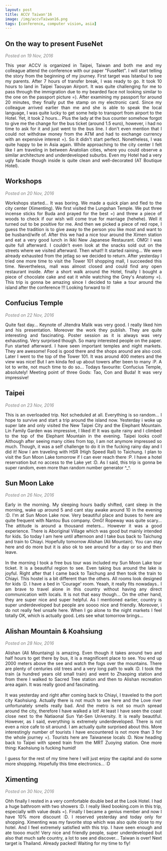 ```yaml
---
layout: post
title: ACCV Taiwan'16
image: /img/accvTaiwan16.png
tags: [conference, computer vision, asia]
---
```


<h2>On the way to present FuseNet</h2>
<font color="#808080">
<em>Posted on 19 Nov, 2016</em>
</font>
<p align="justify">
This year ACCV is organized in Taipei, Taiwan and both me and my colleague attend the conference with our paper "FuseNet". I will start telling the story from the beginning of my journey. First target was Istanbul to see my parents. After 7 hours of transfer break, I was ready to go. It took 10 hours to land in Taipei Taouyan Airport. It was quite challenging for me to pass through the immigration due to my bearded face not looking similar to the one on the passport picture =). After examining my passport for around 20 minutes, they finally put the stamp on my electronic card. Since my colleague arrived earlier than me and she is able to speak the local language, I was quite lucky to get some help to transport from airport to the Hotel. Yet, it took 2 hours... Plus the lady at the bus counter somehow forgot to give me the change for the bus ticket (around 1.5 euro), however,  i had no time to ask for it and just went to the bus line. I don't even mention that I could not withdraw money from the ATM and had to exchange currency with an expensive interest =). So it didn't start perfect. Nonetheless, I was quite happy to be in Asia again. While approaching to the city center I felt like I am traveling in between Anatolian cities, where you could observe a similar architecture and underdeveloped suburbs. Even my Hotel had a very ugly facade though inside is quite clean and well-decorated (AT Boutique Hotel).
</p>

<h2>Workshops</h2>
<font color="#808080">
<em>Posted on 20 Nov, 2016</em>
</font>
<p align="justify">
Workshops started... It was boring. We made a quick plan and fled to the city center (Ximenting). We first visited the Lungshan Temple. We put three incense sticks for Buda and prayed for the best =) and threw a piece of woods to check if our wish will come true for marriage (hehehe). Well it turned out to be positive for me. And then we picked a piece of red rope, I guess the tradition is to give away to the person you like most and want to be husband/wife of. After this we had a nice tour around the Ximen station and eat a very good lunch in Ikki New Japanese Restaurant. OMG! I was quite full afterward. I couldn't even look at the snacks sold out on the streets where we visited afterward. Then what!! It started raining... We were already exhausted from the jetlag so we decided to return. After yesterday I tried one more time to visit the Tower 101 shopping mall, I succeeded this time. Nevertheless, mall was almost closed and could find any open restaurant inside. After a short walk around the Hotel, finally I bought a piece of chocolate cake and eat it while watching the Grey's Anatomy =). This trip is gonna be amazing since I decided to take a tour around the island after the conference !!! Looking forward to it!
</p>

<h2>Confucius Temple</h2>
<font color="#808080">
<em>Posted on 22 Nov, 2016</em>
</font>
<p align="justify">
Quite fast day... Keynote of Jitendra Malik was very good. I really liked him and his presentation. Moreover the work they publish. They are quite interesting and fascinating. Poster session as it is always was very exhausting. Very surprised though. So many interested people on the paper. Fun started afterward. I have seen important temples and night markets. They are awesome! Food is good there and the shops around are also cool. Later I went to the top of the Tower 101. It was around 400 meters and the view was nice! But I am kinda fed up about towers after been to many :P. A lot to write, not much time to do so... Todays favourite: Confucius Temple, absolutely! Meeting point of three Gods: Tao, Con and Buda! It was very impressive!
</p>


<h2>Taipei</h2>
<font color="#808080">
<em>Posted on 23 Nov, 2016</em>
</font>
<p align="justify">
This is an overloaded trip. Not scheduled at all. Everything is so random... I hope to survive and start a trip around the island now. Yesterday i woke up super late and only visited the New Taipei City and the Elephant Mountain. Lin Family Garden was impressive, I liked it! It was quite rainy and I climbed to the top of the Elephant Mountain in the evening. Taipei looks cool! Although after seeing many cities from top, I am not anymore impressed so much. Though, it was a self challenge to do it in the fucking rainy day and I did it! Now I am traveling with HSR (High Speed Rail) to Taichung. I plan to visit the Sun Moon Lake tomorrow if I can ever reach there :P. I have a hotel reservation but no access to the Lake yet :D. As I said, this trip is gonna be super random, even more than random number generator ^_^.
</p>

<h2>Sun Moon Lake</h2>
<font color="#808080">
<em>Posted on 26 Nov, 2016</em>
</font>
<p align="justify">
Early in the morning. My sleeping hours badly shifted, cant sleep in the morning, wake up around 5 and cant stay awake around 10 in the evening :D. I'm at Sun Moon Lake now. Very beautiful place and buses to here are quite frequent with Nantou Bus company. OmG! Ropeway was quite scary... The attitude is around a thousand meters... However it was a good experience. There is Aboriginal Village which was good but mainly intended for kids. So today I am here until afternoon and I take bus back to Taichung and train to Chiayi. Hopefully tomorrow Alishan (Ali Mountain). You can stay here and do more but it is also ok to see around for a day or so and then leave.
<br><br>
In the morning I took a free bus tour was included my Sun Moon Lake tour ticket. It is a beautiful region to see. Even taking bus around the lake is joyful. Right after that I came back to Taichung and then took the train to Chiayi. This hostel is a bit different than the others. All rooms look designed for kids :D. I have a bed in 'Courage' room. Yeaah, it really fits nowadays.. I am brave to travel alone in this country without having any direct communication with locals. It is not that easy though... On the other hand, they are super nice and super helpful. As I mentioned earlier, country is super underdeveloped but people are soooo nice and friendly. Moreover, i do not really feel unsafe here. When I go alone to the night markets I feel totally OK, which is actually good. Lets see what tomorrow brings...
</p>

<h2>Alishan Mountain & Koahsiung</h2>
<font color="#808080">
<em>Posted on 28 Nov, 2016</em>
</font>
<p align="justify">
Alishan (Ali Mountaing) is amazing. Even though it takes around two and half hours to get there by bus, it is a magnificent place to see. You end up 2000 meters above the see and watch the fogs over the mountains. There are plenty of centuries old trees and a very long path to walk :D. I took the train (a hundred years old small train) and went to Zhaoping station and from there I walked to Sacred Tree station and then to Alishan recreation area again. It was really good and fascinating.
<br><br>
It was yesterday and right after coming back to Chiayi, I traveled to the port city Kaohsiung. Actually there is not much to see here and the Love river unfortunately smells really bad. And the metro is not so much spread around the city, therefore I have walked a lot! At least I have seen the coast close next to the Natiaonal Sun Yat-Sen University. It is really beautiful. However, as I said, everything is extremely underdeveloped. There is not even a nice cafe to sit around. I am actually quite surprised about this. More interestingly number of tourists I have encountered is not more than 3 for the whole journey =). Tourists here are Taiwanese locals :D. Now heading back to Taipei with speed train from the MRT Zuoying station. One more thing: Kaohsiung is fucking humid!
<br><br>
I guess for the rest of my time here I will just enjoy the capital and do some more shopping. Hopefully this time electronics... :D
</p>

<h2>Ximenting</h2>
<font color="#808080">
<em>Posted on 30 Nov, 2016</em>
</font>
<p align="justify">
Ohh finally I rested in a very comfortable double bed at the Look Hotel. I had a huge bathroom with two showers :D. I really liked booking.com in this trip, especially with value deals =). Finally I became a genius member and now I have 10% more discount :D.
I reserved yesterday and today only for shopping. Ximenting was my favorite stop which was also quite close to my hotel. And I feel extremely satisfied with this trip. I have seen enough and ate toooo much! Very nice and friendly people, super underdeveloped but also that much safe country, a lot to see and discover... Taiwan is over! Next target is Thailand. Already packed! Waiting for my time to fly!
</p>